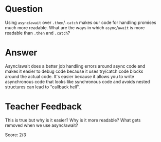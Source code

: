 # Question
Using `async`/`await` over `.then`/`.catch` makes our code for handling promises much more readable. What are the ways in which `async`/`await` is more readable than `.then` and `.catch`?

# Answer
Async/await does a better job handling errors around async code and makes it easier to debug code because it uses try/catch code blocks around the actual code. It's easier because it allows you to write asynchronous code that looks like synchronous code and avoids nested structures can lead to "callback hell".


# Teacher Feedback

This is true but why is it easier? Why is it more readable? What gets removed when we use async/await? 

Score: 2/3
